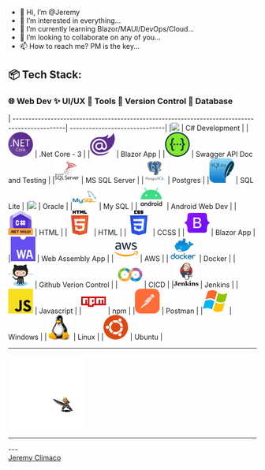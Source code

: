 - 👋 Hi, I’m @Jeremy
- 👀 I’m interested in everything...
- 🌱 I’m currently learning Blazor/MAUI/DevOps/Cloud...
- 💞️ I’m looking to collaborate on any of you...
- 📫 How to reach me? PM is the key...

<!---
JJC3483/JJC3483 is a ✨ special ✨ repository because its `README.md` (this file) appears on your GitHub profile.
You can click the Preview link to take a look at your changes.
--->
:package:
Tech Stack:
---
### 🌐 Web Dev  ✨ UI/UX  🔨 Tools  :symbols: Version Control  💾 Database 

| ----------------------------------------------------------------------------------------------| ------------------------------|
|<img height="50" src="https://github.com/JJC3483/JJC3483/blob/main/TechIcons/c#.png">          | C# Development                |
|<img height="50" src="https://github.com/JJC3483/JJC3483/blob/main/TechIcons/_net_core.png">   | .Net Core - 3                 |
|<img height="50" src="https://github.com/JJC3483/JJC3483/blob/main/TechIcons/blazor.png">      | Blazor App                    |
|<img height="50" src="https://github.com/JJC3483/JJC3483/blob/main/TechIcons/swagger.png">     | Swagger API Doc and Testing   |
|<img height="50" src="https://github.com/JJC3483/JJC3483/blob/main/TechIcons/mssql.png">       | MS SQL Server                 |
|<img height="50" src="https://github.com/JJC3483/JJC3483/blob/main/TechIcons/postgresql.png">  | Postgres                      |
|<img height="50" src="https://github.com/JJC3483/JJC3483/blob/main/TechIcons/SQLite.svg">      | SQL Lite                      |
|<img height="50" src="https://github.com/JJC3483/JJC3483/blob/main/TechIcons/oracle.svg">      | Oracle                        |
|<img height="50" src="https://github.com/JJC3483/JJC3483/blob/main/TechIcons/mysql.png">       | My SQL                        |
|<img height="50" src="https://github.com/JJC3483/JJC3483/blob/main/TechIcons/android.png">     | Android Web Dev               |
|<img height="50" src="https://github.com/JJC3483/JJC3483/blob/main/TechIcons/_net_maui.jpg">   | HTML                          |
|<img height="50" src="https://github.com/JJC3483/JJC3483/blob/main/TechIcons/html.png">        | HTML                          |
|<img height="50" src="https://github.com/JJC3483/JJC3483/blob/main/TechIcons/css.png">         | CCSS                          |
|<img height="50" src="https://github.com/JJC3483/JJC3483/blob/main/TechIcons/bootstrap.png">   | Blazor App                    |
|<img height="50" src="https://github.com/JJC3483/JJC3483/blob/main/TechIcons/webassembly.png"> | Web Assembly App              |
|<img height="50" src="https://github.com/JJC3483/JJC3483/blob/main/TechIcons/aws.png">         | AWS                           |
|<img height="50" src="https://github.com/JJC3483/JJC3483/blob/main/TechIcons/docker.png">      | Docker                        |
|<img height="50" src="https://github.com/JJC3483/JJC3483/blob/main/TechIcons/github.png">      | Github Verion Control         |
|<img height="50" src="https://github.com/JJC3483/JJC3483/blob/main/TechIcons/ci_cd.png">       | CICD                          |
|<img height="50" src="https://github.com/JJC3483/JJC3483/blob/main/TechIcons/jenkins.png">     | Jenkins                       |
|<img height="50" src="https://github.com/JJC3483/JJC3483/blob/main/TechIcons/javascript.png">  | Javascript                    |
|<img height="50" src="https://github.com/JJC3483/JJC3483/blob/main/TechIcons/npm.png">         | npm                           |
|<img height="50" src="https://github.com/JJC3483/JJC3483/blob/main/TechIcons/Postman.svg">     | Postman                       |
|<img height="50" src="https://github.com/JJC3483/JJC3483/blob/main/TechIcons/windows.png">     | Windows                       |
|<img height="50" src="https://github.com/JJC3483/JJC3483/blob/main/TechIcons/linux.png">       | Linux                         |
|<img height="50" src="https://github.com/JJC3483/JJC3483/blob/main/TechIcons/ubuntu.png">      | Ubuntu                        |

---

<img height="150" src="https://github.com/JJC3483/JJC3483/blob/main/TechIcons/cloud-strife.gif" loop=infinite>

<hr>
---

<div class="card">

 <div class="badge-base LI-profile-badge" data-locale="en_US" data-size="large" data-theme="dark" data-type="HORIZONTAL" data-vanity="jeremy-climaco-b2270263" data-version="v1"><a class="badge-base__link LI-simple-link" href="https://ph.linkedin.com/in/jeremy-climaco-b2270263?trk=profile-badge">Jeremy Climaco</a></div>
 
</div>
              
